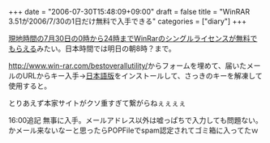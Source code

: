 +++
date = "2006-07-30T15:48:09+09:00"
draft = false
title = "WinRAR 3.51が2006/7/30の1日だけ無料で入手できる"
categories = ["diary"]
+++

<a href="http://gigazine.net/index.php?/news/comments/20060729_winrar_free/">現地時間の7月30日の0時から24時までWinRarのシングルライセンスが無料でもらえる</a>みたい。日本時間では明日の朝8時？まで。

<a href="http://www.win-rar.com/bestoverallutility/">http://www.win-rar.com/bestoverallutility/</a>からフォームを埋めて、届いたメールのURLからキー入手→<a href="http://www.diana.dti.ne.jp/~winrar/download.html#WinRAR35j">日本語版</a>をインストールして、さっきのキーを解凍して使用すると。

とりあえず本家サイトがクソ重すぎて繋がらねぇぇぇぇ

16:00追記
無事に入手。メールアドレス以外は嘘っぱちで入力しても問題ない。かメール来ないなーと思ったらPOPFileでspam認定されてゴミ箱に入ってたｗ
